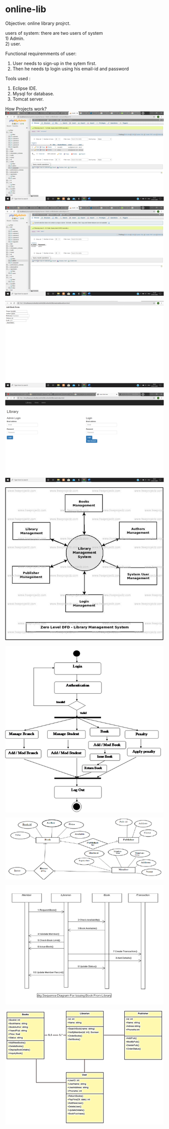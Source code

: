 # online-lib
Objective: online library projrct. 

users of system: there are two users of system     
	      1) Admin.    
	      2) user.
                  
 Functional requiremments of user:
1) User needs to sign-up in the sytem first.
2) Then he needs tp login using his email-id and password

Tools used :
1) Eclipse IDE.
2) Mysql for database.
3) Tomcat server.

How Projects work?
![](db.png)


![](db2.png)



![](libr1.png)


![](libr2.png)


![](lib4.jpg)


![](lib5.png)


![](lib6.png)


![](lib7.jpg)


![](lib8.png)
